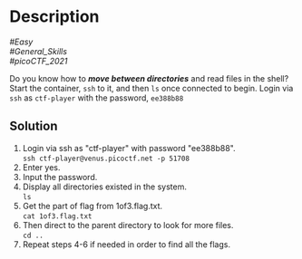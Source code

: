 # Description

_#Easy_<br>
_#General_Skills_<br>
_#picoCTF_2021_<br>

Do you know how to ***move between directories*** and read files in the shell? Start the container, `ssh` to it, and then `ls` once connected to begin. Login via `ssh` as `ctf-player` with the password, `ee388b88`

## Solution

1. Login via ssh as "ctf-player" with password "ee388b88".<br>
   `ssh ctf-player@venus.picoctf.net -p 51708`
2. Enter yes.
3. Input the password.
4. Display all directories existed in the system.<br>
   `ls`
5. Get the part of flag from 1of3.flag.txt.<br>
   `cat 1of3.flag.txt`
6. Then direct to the parent directory to look for more files.<br>
   `cd ..`
7. Repeat steps 4-6 if needed in order to find all the flags.
